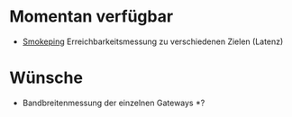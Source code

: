 # Momentan verfügbar
* [Smokeping](http://10.196.0.196/smokeping/smokeping.cgi) Erreichbarkeitsmessung zu verschiedenen Zielen (Latenz)

# Wünsche
* Bandbreitenmessung der einzelnen Gateways
*?
